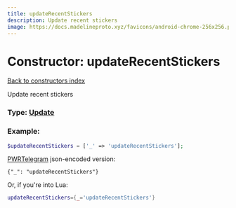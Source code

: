 ```yaml
---
title: updateRecentStickers
description: Update recent stickers
image: https://docs.madelineproto.xyz/favicons/android-chrome-256x256.png
---
```

# Constructor: updateRecentStickers  
[Back to constructors index](index.md)



Update recent stickers




### Type: [Update](../types/Update.md)


### Example:

```php
$updateRecentStickers = ['_' => 'updateRecentStickers'];
```  

[PWRTelegram](https://pwrtelegram.xyz) json-encoded version:

```
{"_": "updateRecentStickers"}
```


Or, if you're into Lua:

```lua
updateRecentStickers={_='updateRecentStickers'}

```


